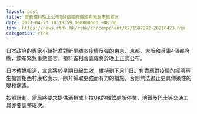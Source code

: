 ```yaml
---
layout: post
title: 菅義偉料晚上公布對4個都府縣頒布緊急事態宣言
date: 2021-04-23 10:18:59.000000000 +08:00
link: https://news.rthk.hk/rthk/ch/component/k2/1587292-20210423.htm
categories: rthk
---
```


日本政府的專家小組批准對新型肺炎疫情反彈的東京、京都、大阪和兵庫4個都府縣，頒布緊急事態宣言，預料首相菅義偉將於晚上正式公布。

日本傳媒報道，宣言將於星期日起生效，維持到下月11日。負責應對疫情的經濟再生擔當相西村康稔表示，除非採取更強而有力的措施，否則無法遏止更具傳染性的變種病毒。

按照計劃，當局將要求提供酒類或卡拉OK的餐飲處所停業，地鐵及巴士等交通工具亦要調整班次。
